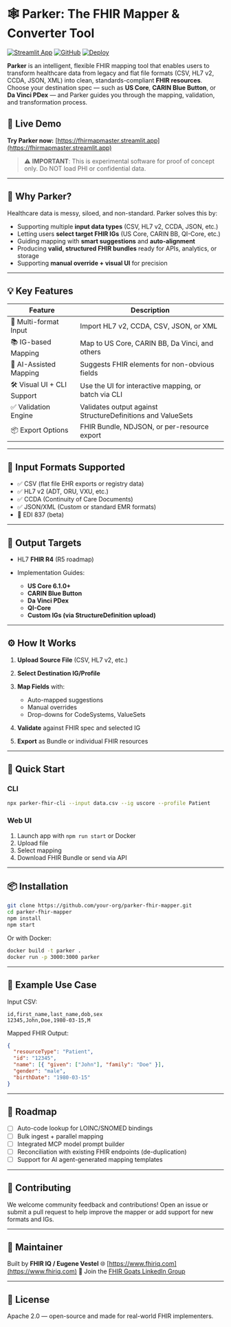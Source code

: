 

# 🕸️ Parker: The FHIR Mapper & Converter Tool

[![Streamlit App](https://static.streamlit.io/badges/streamlit_badge_black_white.svg)](https://fhirmapmaster.streamlit.app)
[![GitHub](https://img.shields.io/badge/GitHub-View%20on%20GitHub-blue)](https://github.com/aks129/FhirMapMaster)
[![Deploy](https://img.shields.io/badge/Deploy-On%20Streamlit-red)](https://share.streamlit.io/deploy?repository=https://github.com/aks129/FhirMapMaster)

**Parker** is an intelligent, flexible FHIR mapping tool that enables users to transform healthcare data from legacy and flat file formats (CSV, HL7 v2, CCDA, JSON, XML) into clean, standards-compliant **FHIR resources**. Choose your destination spec — such as **US Core**, **CARIN Blue Button**, or **Da Vinci PDex** — and Parker guides you through the mapping, validation, and transformation process.

## 🚀 Live Demo

**Try Parker now:** [https://fhirmapmaster.streamlit.app](https://fhirmapmaster.streamlit.app)

> ⚠️ **IMPORTANT**: This is experimental software for proof of concept only. Do NOT load PHI or confidential data.

---

## 🧭 Why Parker?

Healthcare data is messy, siloed, and non-standard. Parker solves this by:

* Supporting multiple **input data types** (CSV, HL7 v2, CCDA, JSON, etc.)
* Letting users **select target FHIR IGs** (US Core, CARIN BB, QI-Core, etc.)
* Guiding mapping with **smart suggestions** and **auto-alignment**
* Producing **valid, structured FHIR bundles** ready for APIs, analytics, or storage
* Supporting **manual override + visual UI** for precision

---

## 💡 Key Features

| Feature                    | Description                                                 |
| -------------------------- | ----------------------------------------------------------- |
| 🧾 Multi-format Input      | Import HL7 v2, CCDA, CSV, JSON, or XML                      |
| 📚 IG-based Mapping        | Map to US Core, CARIN BB, Da Vinci, and others              |
| 🧠 AI-Assisted Mapping     | Suggests FHIR elements for non-obvious fields               |
| 🛠 Visual UI + CLI Support | Use the UI for interactive mapping, or batch via CLI        |
| ✅ Validation Engine        | Validates output against StructureDefinitions and ValueSets |
| 📦 Export Options          | FHIR Bundle, NDJSON, or per-resource export                 |

---

## 📂 Input Formats Supported

* ✅ CSV (flat file EHR exports or registry data)
* ✅ HL7 v2 (ADT, ORU, VXU, etc.)
* ✅ CCDA (Continuity of Care Documents)
* ✅ JSON/XML (Custom or standard EMR formats)
* 🧪 EDI 837 (beta)

---

## 🎯 Output Targets

* HL7 **FHIR R4** (R5 roadmap)
* Implementation Guides:

  * **US Core 6.1.0+**
  * **CARIN Blue Button**
  * **Da Vinci PDex**
  * **QI-Core**
  * **Custom IGs (via StructureDefinition upload)**

---

## ⚙️ How It Works

1. **Upload Source File** (CSV, HL7 v2, etc.)
2. **Select Destination IG/Profile**
3. **Map Fields** with:

   * Auto-mapped suggestions
   * Manual overrides
   * Drop-downs for CodeSystems, ValueSets
4. **Validate** against FHIR spec and selected IG
5. **Export** as Bundle or individual FHIR resources

---

## 🚀 Quick Start

### CLI

```bash
npx parker-fhir-cli --input data.csv --ig uscore --profile Patient
```

### Web UI

1. Launch app with `npm run start` or Docker
2. Upload file
3. Select mapping
4. Download FHIR Bundle or send via API

---

## 📦 Installation

```bash
git clone https://github.com/your-org/parker-fhir-mapper.git
cd parker-fhir-mapper
npm install
npm start
```

Or with Docker:

```bash
docker build -t parker .
docker run -p 3000:3000 parker
```

---

## 🧪 Example Use Case

Input CSV:

```csv
id,first_name,last_name,dob,sex
12345,John,Doe,1980-03-15,M
```

Mapped FHIR Output:

```json
{
  "resourceType": "Patient",
  "id": "12345",
  "name": [{ "given": ["John"], "family": "Doe" }],
  "gender": "male",
  "birthDate": "1980-03-15"
}
```

---

## 🧭 Roadmap

* [ ] Auto-code lookup for LOINC/SNOMED bindings
* [ ] Bulk ingest + parallel mapping
* [ ] Integrated MCP model prompt builder
* [ ] Reconciliation with existing FHIR endpoints (de-duplication)
* [ ] Support for AI agent-generated mapping templates

---

## 🤝 Contributing

We welcome community feedback and contributions! Open an issue or submit a pull request to help improve the mapper or add support for new formats and IGs.

---

## 👤 Maintainer

Built by **FHIR IQ / Eugene Vestel**
🌐 [https://www.fhiriq.com](https://www.fhiriq.com)
📣 Join the [FHIR Goats LinkedIn Group](https://www.linkedin.com/groups/12732939/)

---

## 📜 License

Apache 2.0 — open-source and made for real-world FHIR implementers.
